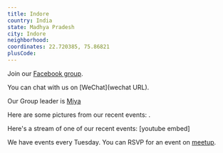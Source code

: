 ```yaml
---
title: Indore
country: India
state: Madhya Pradesh
city: Indore
neighborhood: 
coordinates: 22.720385, 75.86821
plusCode:
---
```

Join our [Facebook group](https://www.facebook.com/groups/free.code.camp.Indore).

You can chat with us on [WeChat](wechat URL).

Our Group leader is [Miya](freecodecamp.org/miya)

Here are some pictures from our recent events:
![]().

Here's a stream of one of our recent events:
[youtube embed]

We have events every Tuesday. You can RSVP for an event on [meetup](meetupurl).
